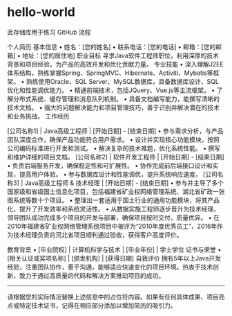 # hello-world
此存储库用于练习 GitHub 流程

个人简历
基本信息
•	姓名：[您的姓名]
•	联系电话：[您的电话]
•	邮箱：[您的邮箱]
•	地址：[您的居住地]
职业目标 寻求Java软件工程师职位，利用深厚的技术背景和项目经验，为产品的高效开发和优化贡献力量。
专业技能
•	深入理解J2EE体系结构，熟练掌握Spring、SpringMVC、Hibernate、Activiti、Mybatis等框架。
•	熟练使用Oracle、SQL Server、MySQL数据库，具备数据库设计、SQL优化和性能调优能力。
•	精通前端技术，包括JQuery、Vue.js等主流框架。
•	了解分布式系统、缓存管理和消息队列机制。
•	具备文档编写能力，能撰写清晰的技术文档。
•	强大的问题解决能力和项目管理技巧，善于识别并解决潜在的技术和业务挑战。
工作经历 

[公司名称1] | Java高级工程师 | [开始日期] - [结束日期]
•	参与需求分析，与产品团队深度合作，确保产品功能符合用户需求。
•	设计并实现核心功能模块，按照公司编码标准进行开发和测试。
•	解决复杂的技术难题，优化系统性能。
•	撰写和维护详细的项目文档。
[公司名称2] | 软件开发工程师 | [开始日期] - [结束日期]
•	负责后端服务开发，确保稳定性和可扩展性。
•	协作完成前后端接口设计和实现，提高用户体验。
•	参与数据库设计和性能调优，提升系统响应速度。
[公司名称3] | Java高级工程师 & 技术经理 | [开始日期] - [结束日期]
•	参与并主导了多个国家级和省级国土信息化项目，包括福建省矿业权网络管理系统、湖北省矿政一张图系统等数十个项目。
•	整理出一套适用于国土行业的通用功能模块，将其产品化，提升了开发效率和系统灵活性。
•	从数据实施工程师逐步晋升为技术经理，领导团队成功完成多个项目的开发与部署，确保项目按时交付，质量优异。
•	在2010年福建省矿业权网络管理系统项目中被评为“2010年度优秀员工”，2016年作为技术经理负责的河北省项目顺利通过验收，获得客户高度评价。

教育背景
•	[毕业院校] | 计算机科学与技术 | [毕业年份] | 学士学位
证书与荣誉
•	[相关认证或奖项名称] | [颁发机构] | [获得日期]
自我评价 拥有5年以上Java开发经验，注重团队协作，善于沟通，能够适应快速变化的项目环境。热衷于技术创新，致力于通过高质量的代码和解决方案推动项目的成功。
________________________________________
请根据您的实际情况替换上述信息中的占位符内容。如果有任何具体成果、项目亮点或特定技术证书，记得在相应部分添加以增加简历的吸引力。


